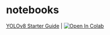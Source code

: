 # notebooks
[YOLOv8 Starter Guide](https://github.com/wiserli/notebooks/blob/main/notebooks/YOLOV8starterGuide.ipynb) | <a target="_blank" href="https://colab.research.google.com/github/wiserli/notebooks/blob/main/notebooks/YOLOV8starterGuide.ipynb">
  <img src="https://colab.research.google.com/assets/colab-badge.svg" alt="Open In Colab"/>
</a>
